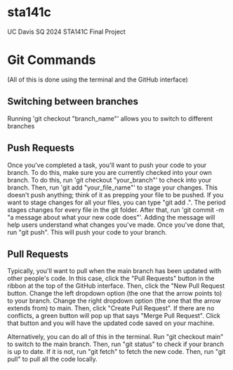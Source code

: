 # sta141c
UC Davis SQ 2024 STA141C Final Project

# Git Commands 
(All of this is done using the terminal and the GitHub interface)

## Switching between branches 
Running 'git checkout "branch_name"' allows you to switch to different branches  

## Push Requests
Once you've completed a task, you'll want to push your code to your branch. To do this, make sure you are currently checked into your own branch. To do this, run 'git checkout "your_branch"' to check into your branch. Then, run 'git add "your_file_name"' to stage your changes. This doesn't push anything; think of it as prepping your file to be pushed. If you want to stage changes for all your files, you can type "git add .". The period stages changes for every file in the git folder. After that, run 'git commit -m "a message about what your new code does"'. Adding the message will help users understand what changes you've made. Once you've done that, run "git push". This will push your code to your branch. 

## Pull Requests 
Typically, you'll want to pull when the main branch has been updated with other people's code. In this case, click the "Pull Requests" button in the ribbon at the top of the GitHub interface. Then, click the "New Pull Request button. Change the left dropdown option (the one that the arrow points to) to your branch. Change the right dropdown option (the one that the arrow extends from) to main. Then, click "Create Pull Request". If there are no conflicts, a green button will pop up that says "Merge Pull Request". Click that button and you will have the updated code saved on your machine.

Alternatively, you can do all of this in the terminal. Run "git checkout main" to switch to the main branch. Then, run "git status" to check if your branch is up to date. If it is not, run "git fetch" to fetch the new code. Then, run "git pull" to pull all the code locally. 
